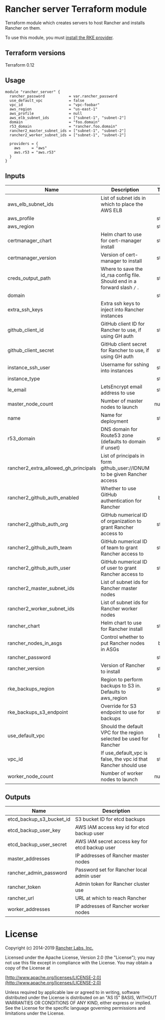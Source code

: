 # Rancher server Terraform module

Terraform module which creates servers to host Rancher and installs Rancher on them.

To use this module, you must [install the RKE provider](https://github.com/yamamoto-febc/terraform-provider-rke#installation).

## Terraform versions

Terraform 0.12

## Usage

```hcl
module "rancher_server" {
  rancher_password           = var.rancher_password
  use_default_vpc            = false
  vpc_id                     = "vpc-foobar"
  aws_region                 = "us-east-1"
  aws_profile                = null
  aws_elb_subnet_ids         = ["subnet-1", "subnet-2"]
  domain                     = "foo.domain"
  r53_domain                 = "rancher.foo.domain"
  rancher2_master_subnet_ids = ["subnet-1", "subnet-2"]
  rancher2_worker_subnet_ids = ["subnet-1", "subnet-2"]

  providers = {
    aws     = "aws"
    aws.r53 = "aws.r53"
  }
}
```

<!-- BEGINNING OF PRE-COMMIT-TERRAFORM DOCS HOOK -->
## Inputs

| Name | Description | Type | Default | Required |
|------|-------------|:----:|:-----:|:-----:|
| aws\_elb\_subnet\_ids | List of subnet ids in which to place the AWS ELB | list | `[]` | no |
| aws\_profile |  | string | `"rancher-eng"` | no |
| aws\_region |  | string | `"us-west-2"` | no |
| certmanager\_chart | Helm chart to use for cert-manager install | string | `"jetstack/cert-manager"` | no |
| certmanager\_version | Version of cert-manager to install | string | `"0.10.0"` | no |
| creds\_output\_path | Where to save the id_rsa config file. Should end in a forward slash `/` . | string | `"./"` | no |
| domain |  | string | `"eng.rancher.space"` | no |
| extra\_ssh\_keys | Extra ssh keys to inject into Rancher instances | list | `[]` | no |
| github\_client\_id | GitHub client ID for Rancher to use, if using GH auth | string | `""` | no |
| github\_client\_secret | GitHub client secret for Rancher to use, if using GH auth | string | `""` | no |
| instance\_ssh\_user | Username for sshing into instances | string | `"ubuntu"` | no |
| instance\_type |  | string | `"t3.large"` | no |
| le\_email | LetsEncrypt email address to use | string | `"none@none.com"` | no |
| master\_node\_count | Number of master nodes to launch | number | `"3"` | no |
| name | Name for deployment | string | `"rancher-demo"` | no |
| r53\_domain | DNS domain for Route53 zone (defaults to domain if unset) | string | `""` | no |
| rancher2\_extra\_allowed\_gh\_principals | List of principals in form github_user://IDNUM to be given Rancher access | list | `[]` | no |
| rancher2\_github\_auth\_enabled | Whether to use GitHub authentication for Rancher | bool | `"false"` | no |
| rancher2\_github\_auth\_org | GitHub numerical ID of organization to grant Rancher access to | string | `"53273206"` | no |
| rancher2\_github\_auth\_team | GitHub numerical ID of team to grant Rancher access to | string | `"3414845"` | no |
| rancher2\_github\_auth\_user | GitHub numerical ID of user to grant Rancher access to | string | `"3430214"` | no |
| rancher2\_master\_subnet\_ids | List of subnet ids for Rancher master nodes | list | `[]` | no |
| rancher2\_worker\_subnet\_ids | List of subnet ids for Rancher worker nodes | list | `[]` | no |
| rancher\_chart | Helm chart to use for Rancher install | string | `"rancher-stable/rancher"` | no |
| rancher\_nodes\_in\_asgs | Control whether to put Rancher nodes in ASGs | bool | `"true"` | no |
| rancher\_password |  | string | n/a | yes |
| rancher\_version | Version of Rancher to install | string | `"2.2.9"` | no |
| rke\_backups\_region | Region to perform backups to S3 in. Defaults to aws_region | string | `""` | no |
| rke\_backups\_s3\_endpoint | Override for S3 endpoint to use for backups | string | `""` | no |
| use\_default\_vpc | Should the default VPC for the region selected be used for Rancher | bool | `"true"` | no |
| vpc\_id | If use_default_vpc is false, the vpc id that Rancher should use | string | `"null"` | no |
| worker\_node\_count | Number of worker nodes to launch | number | `"3"` | no |

## Outputs

| Name | Description |
|------|-------------|
| etcd\_backup\_s3\_bucket\_id | S3 bucket ID for etcd backups |
| etcd\_backup\_user\_key | AWS IAM access key id for etcd backup user |
| etcd\_backup\_user\_secret | AWS IAM secret access key for etcd backup user |
| master\_addresses | IP addresses of Rancher master nodes |
| rancher\_admin\_password | Password set for Rancher local admin user |
| rancher\_token | Admin token for Rancher cluster use |
| rancher\_url | URL at which to reach Rancher |
| worker\_addresses | IP addresses of Rancher worker nodes |

<!-- END OF PRE-COMMIT-TERRAFORM DOCS HOOK -->

# License

Copyright (c) 2014-2019 [Rancher Labs, Inc.](http://rancher.com)

Licensed under the Apache License, Version 2.0 (the "License");
you may not use this file except in compliance with the License.
You may obtain a copy of the License at

[http://www.apache.org/licenses/LICENSE-2.0](http://www.apache.org/licenses/LICENSE-2.0)

Unless required by applicable law or agreed to in writing, software
distributed under the License is distributed on an "AS IS" BASIS,
WITHOUT WARRANTIES OR CONDITIONS OF ANY KIND, either express or implied.
See the License for the specific language governing permissions and
limitations under the License.
